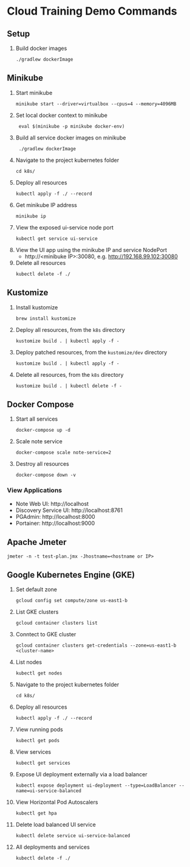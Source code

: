 # Cloud Training Demo Commands

## Setup
1. Build docker images
    ```shell script
    ./gradlew dockerImage
    ```

## Minikube
1. Start minikube
    ```shell script
    minikube start --driver=virtualbox --cpus=4 --memory=4096MB
    ```
1. Set local docker context to minikube
    ```shell script
     eval $(minikube -p minikube docker-env)
    ```
1. Build all service docker images on minikube
    ```shell script
     ./gradlew dockerImage
    ```
1. Navigate to the project kubernetes folder
    ```shell script
    cd k8s/
    ```
1. Deploy all resources
    ```shell script
    kubectl apply -f ./ --record
    ``` 
1. Get minikube IP address
    ```shell script
    minikube ip
    ```
1. View the exposed ui-service node port
    ```shell script
    kubectl get service ui-service
    ```
1. View the UI app using the minikube IP and service NodePort
    - http://&lt;minibuke IP>:30080, e.g. http://192.168.99.102:30080
1. Delete all resources
    ```shell script
    kubectl delete -f ./
    ```

## Kustomize
1. Install kustomize
    ```shell script
    brew install kustomize
    ```
1. Deploy all resources, from the `k8s` directory
    ```shell script
    kustomize build . | kubectl apply -f -
    ```
1. Deploy patched resources, from the `kustomize/dev` directory
    ```shell script
    kustomize build . | kubectl apply -f -
    ```
1. Delete all resources, from the `k8s` directory
    ```shell script
    kustomize build . | kubectl delete -f -
    ```

## Docker Compose
1. Start all services
    ```shell script
    docker-compose up -d
    ```
1. Scale note service
    ```shell script
    docker-compose scale note-service=2
    ```
1. Destroy all resources
    ```shell script
    docker-compose down -v
    ```
    
### View Applications
- Note Web UI: http://localhost
- Discovery Service UI: http://localhost:8761
- PGAdmin: http://localhost:8000
- Portainer: http://localhost:9000

## Apache Jmeter
```shell script
jmeter -n -t test-plan.jmx -Jhostname=<hostname or IP>
```

## Google Kubernetes Engine (GKE)
1. Set default zone
    ```shell script
    gcloud config set compute/zone us-east1-b
    ```
1. List GKE clusters
    ```shell script
    gcloud container clusters list
    ```
1. Conntect to GKE cluster
    ```shell script
    gcloud container clusters get-credentials --zone=us-east1-b <cluster-name>
    ```
1. List nodes
    ```shell script
    kubectl get nodes
    ```
1. Navigate to the project kubernetes folder
    ```shell script
    cd k8s/
    ```
1. Deploy all resources
    ```shell script
    kubectl apply -f ./ --record
    ```
1. View running pods
    ```shell script
    kubectl get pods
    ```
1. View services
    ```shell script
    kubectl get services
    ```
1. Expose UI deployment externally via a load balancer
    ```shell script
    kubectl expose deployment ui-deployment --type=LoadBalancer --name=ui-service-balanced
    ```
1. View Horizontal Pod Autoscalers
    ```shell script
    kubectl get hpa
    ```
1. Delete load balanced UI service
    ```shell script
    kubectl delete service ui-service-balanced
    ```
1. All deployments and services
    ```shell script
    kubectl delete -f ./
    ```
